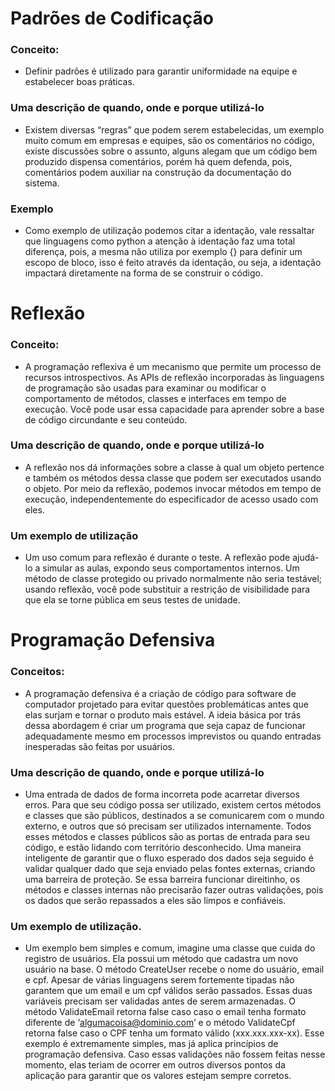 # **Padrões de Codificação**
### Conceito:
- Definir padrões é utilizado para garantir uniformidade na equipe e estabelecer boas práticas.

### Uma descrição de quando, onde e porque utilizá-lo
- Existem diversas “regras” que podem serem estabelecidas, um exemplo muito comum em empresas e equipes, são os comentários no código, existe discussões sobre o assunto, alguns alegam que um código bem produzido dispensa comentários, porém há quem defenda, pois, comentários podem auxiliar na construção da documentação do sistema.

### Exemplo
- Como exemplo de utilização podemos citar a identação, vale ressaltar que linguagens como python a atenção à identação faz uma total diferença, pois, a mesma não utiliza por exemplo {} para definir um escopo de bloco, isso é feito através da identação, ou seja, a identação impactará diretamente na forma de se construir o código.


# **Reflexão**
### Conceito:
- A programação reflexiva é um mecanismo que permite um processo de recursos introspectivos. As APIs de reflexão incorporadas às linguagens de programação são usadas para examinar ou modificar o comportamento de métodos, classes e interfaces em tempo de execução. Você pode usar essa capacidade para aprender sobre a base de código circundante e seu conteúdo.

### Uma descrição de quando, onde e porque utilizá-lo
- A reflexão nos dá informações sobre a classe à qual um objeto pertence e também os métodos dessa classe que podem ser executados usando o objeto. Por meio da reflexão, podemos invocar métodos em tempo de execução, independentemente do especificador de acesso usado com eles.

### Um exemplo de utilização
- Um uso comum para reflexão é durante o teste. A reflexão pode ajudá-lo a simular as aulas, expondo seus comportamentos internos. Um método de classe protegido ou privado normalmente não seria testável; usando reflexão, você pode substituir a restrição de visibilidade para que ela se torne pública em seus testes de unidade.

# **Programação Defensiva**
### Conceitos:
- A programação defensiva é a criação de código para software de computador projetado para evitar questões problemáticas antes que elas surjam e tornar o produto mais estável. A ideia básica por trás dessa abordagem é criar um programa que seja capaz de funcionar adequadamente mesmo em processos imprevistos ou quando entradas inesperadas são feitas por usuários.

### Uma descrição de quando, onde e porque utilizá-lo
- Uma entrada de dados de forma incorreta pode acarretar diversos erros.
Para que seu código possa ser utilizado, existem certos métodos e classes que são públicos, destinados a se comunicarem com o mundo externo, e outros que só precisam ser utilizados internamente. Todos esses métodos e classes públicos são as portas de entrada para seu código, e estão lidando com território desconhecido.
Uma maneira inteligente de garantir que o fluxo esperado dos dados seja seguido é validar qualquer dado que seja enviado pelas fontes externas, criando uma barreira de proteção. Se essa barreira funcionar direitinho, os métodos e classes internas não precisarão fazer outras validações, pois os dados que serão repassados a eles são limpos e confiáveis.

### Um exemplo de utilização.
- Um exemplo bem simples e comum, imagine uma classe que cuida do registro de usuários. Ela possui um método que cadastra um novo usuário na base.
O método CreateUser recebe o nome do usuário, email e cpf. Apesar de várias linguagens serem fortemente tipadas não garantem que um email e um cpf válidos serão passados. Essas duas variáveis precisam ser validadas antes de serem armazenadas.
O método ValidateEmail retorna false caso caso o email tenha formato diferente de ‘algumacoisa@dominio.com’ e o método ValidateCpf retorna false caso o CPF tenha um formato válido (xxx.xxx.xxx-xx).
Esse exemplo é extremamente simples, mas já aplica princípios de programação defensiva. Caso essas validações não fossem feitas nesse momento, elas teriam de ocorrer em outros diversos pontos da aplicação para garantir que os valores estejam sempre corretos.
